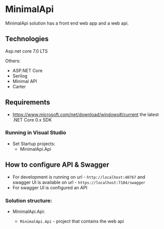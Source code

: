 # MinimalApi

MinimalApi solution has a front end web app and a web api.

## Technologies

Asp.net core 7.0 LTS

Others:

- ASP.NET Core
- Serilog
- Minimal API
- Carter

## Requirements

- https://www.microsoft.com/net/download/windows#/current the latest .NET Core 0.x SDK

### Running in Visual Studio

- Set Startup projects:
  - MinimalApi.Api


## How to configure API & Swagger

- For development is running on url - `http://localhost:40767` and swagger UI is available on url - `https://localhost:7184/swagger`
- For swagger UI is configured an API


### Solution structure:

- MinimalApi.Api:

  - `MinimalApi.Api` - project that contains the web api